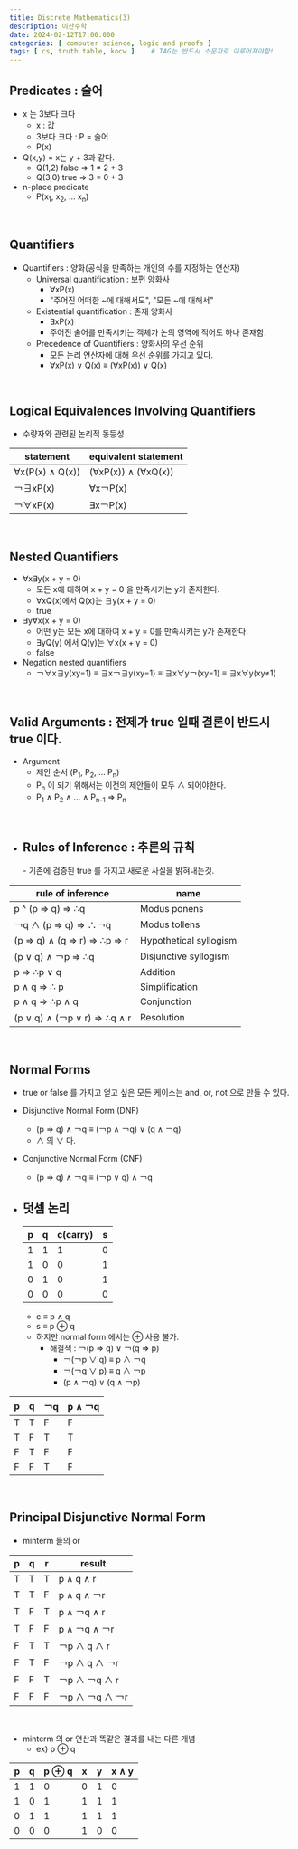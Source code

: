 ```yaml
---
title: Discrete Mathematics(3)
description: 이산수학
date: 2024-02-12T17:00:000
categories: [ computer science, logic and proofs ]
tags: [ cs, truth table, kocw ]    # TAG는 반드시 소문자로 이루어져야함!
---
```


<h2> Predicates : 술어 </h2>

- x 는 3보다 크다
  - x : 값
  - 3보다 크다 : P = 술어
  - P(x)
- Q(x,y) = x는 y + 3과 같다.
  - Q(1,2) false ⇒ 1 ≠ 2 + 3
  - Q(3,0) true ⇒ 3 = 0 + 3
- n-place predicate
  - P(x<sub>1</sub>, x<sub>2</sub>, ... x<sub>n</sub>)

<br>

<h2> Quantifiers</h2>

- Quantifiers : 양화(공식을 만족하는 개인의 수를 지정하는 연산자)
  - Universal quantification : 보편 양화사
    - ∀xP(x)
    - "주어진 어떠한 ~에 대해서도", "모든 ~에 대해서"
  - Existential quantification : 존재 양화사
    - ∃xP(x)
    - 주어진 술어를 만족시키는 객체가 논의 영역에 적어도 하나 존재함.
  - Precedence of Quantifiers : 양화사의 우선 순위
    - 모든 논리 연산자에 대해 우선 순위를 가지고 있다.
    - ∀xP(x) ∨ Q(x) ≡ (∀xP(x)) ∨ Q(x)

<br>

<h2> Logical Equivalences Involving Quantifiers </h2>

- 수량자와 관련된 논리적 동등성

| statement       | equivalent statement |
|-----------------|----------------------|
| ∀x(P(x) ∧ Q(x)) | (∀xP(x)) ∧ (∀xQ(x))  |
| ￢∃xP(x)         | ∀x￢P(x)              |
| ￢∀xP(x)         | ∃x￢P(x)              |

<br>

<h2> Nested Quantifiers </h2>

- ∀x∃y(x + y = 0)
  - 모든 x에 대하여 x + y = 0 을 만족시키는 y가 존재한다.
  - ∀xQ(x)에서 Q(x)는 ∃y(x + y = 0)
  - true
- ∃y∀x(x + y = 0)
  - 어떤 y는 모든 x에 대하여 x + y = 0를 만족시키는 y가 존재한다.
  - ∃yQ(y) 에서 Q(y)는 ∀x(x + y = 0)
  - false
- Negation nested quantifiers
  - ￢∀x∃y(xy=1) ≡ ∃x￢∃y(xy=1) ≡ ∃x∀y￢(xy=1) ≡ ∃x∀y(xy≠1)

<br>

<h2> Valid Arguments : 전제가 true 일때 결론이 반드시 true 이다. </h2>

- Argument
  - 제안 순서 (P<sub>1</sub>, P<sub>2</sub>, ... P<sub>n</sub>)
  - P<sub>n</sub> 이 되기 위해서는 이전의 제안들이 모두 ∧ 되어야한다.
  - P<sub>1</sub> ∧ P<sub>2</sub> ∧ ... ∧ P<sub>n-1</sub> ⇒ P<sub>n</sub>

<br>

- <h2> Rules of Inference : 추론의 규칙 </h2>
  - 기존에 검증된 true 를 가지고 새로운 사실을 밝혀내는것.

| rule of inference           | name                   |
|-----------------------------|------------------------|
| p ^ (p ⇒ q) ⇒ ∴q            | Modus ponens           |
| ￢q ∧ (p ⇒ q) ⇒ ∴￢q          | Modus tollens          |
| (p ⇒ q) ∧ (q ⇒ r) ⇒ ∴p ⇒ r  | Hypothetical syllogism |
| (p ∨ q) ∧ ￢p ⇒ ∴q           | Disjunctive syllogism  |
| p ⇒ ∴p ∨ q                  | Addition               |
| p ∧ q ⇒ ∴ p                 | Simplification         |
| p ∧ q ⇒ ∴p ∧ q              | Conjunction            |
| (p ∨ q) ∧ (￢p ∨ r) ⇒ ∴q ∧ r | Resolution             |

<br>

<h2> Normal Forms </h2>

- true or false 를 가지고 얻고 싶은 모든 케이스는 and, or, not 으로 만들 수 있다.

- Disjunctive Normal Form (DNF)
  - (p ⇒ q) ∧ ￢q ≡ (￢p ∧ ￢q) ∨ (q ∧ ￢q)
  - ∧ 의 ∨ 다.

- Conjunctive Normal Form (CNF)
  - (p ⇒ q) ∧ ￢q ≡ (￢p ∨ q) ∧ ￢q

- 덧셈 논리
  -
  | p | q | c(carry) | s |
  |---|---|----------|---|
  | 1 | 1 | 1        | 0 |
  | 1 | 0 | 0        | 1 |
  | 0 | 1 | 0        | 1 |
  | 0 | 0 | 0        | 0 |
  - c ≡ p ∧ q
  - s ≡ p &#x2295; q
  - 하지만 normal form 에서는 &#x2295; 사용 불가.
    - 해결책 : ￢(p ⇒ q) ∨ ￢(q ⇒ p)
      - ￢(￢p ∨ q) ≡ p ∧ ￢q
      - ￢(￢q ∨ p) ≡ q ∧ ￢p
      - (p ∧ ￢q) ∨ (q ∧ ￢p)

| p | q | ￢q | p ∧ ￢q |
|---|---|----|--------|
| T | T | F  | F      |
| T | F | T  | T      |
| F | T | F  | F      |
| F | F | T  | F      |

<br>

<h2> Principal Disjunctive Normal Form </h2>

- minterm 들의 or

| p | q | r | result       |
|---|---|---|--------------|
| T | T | T | p ∧ q ∧ r    |
| T | T | F | p ∧ q ∧ ￢r   |
| T | F | T | p ∧ ￢q ∧ r   |
| T | F | F | p ∧ ￢q ∧ ￢r  |
| F | T | T | ￢p ∧ q ∧ r   |
| F | T | F | ￢p ∧ q ∧ ￢r  |
| F | F | T | ￢p ∧ ￢q ∧ r  |
| F | F | F | ￢p ∧ ￢q ∧ ￢r |

<br>

- minterm 의 or 연산과 똑같은 결과를 내는 다른 개념
  - ex) p &#x2295; q

| p | q | p &#x2295; q | x | y | x ∧ y |
|---|---|--------------|---|---|-------|
| 1 | 1 | 0            | 0 | 1 | 0     |
| 1 | 0 | 1            | 1 | 1 | 1     |
| 0 | 1 | 1            | 1 | 1 | 1     |
| 0 | 0 | 0            | 1 | 0 | 0     |


